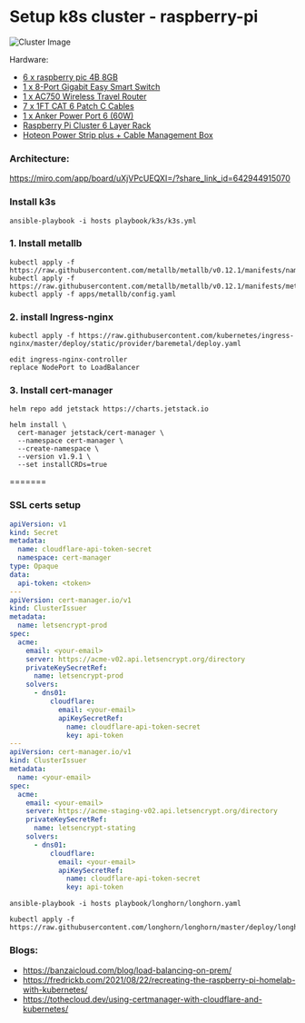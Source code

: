 # Setup k8s cluster - raspberry-pi 

![Cluster Image](docs/IMG_7802.HEIC)

Hardware:
  - [6 x raspberry pic 4B 8GB](https://www.raspberrypi.com/products/raspberry-pi-4-model-b/)
  - [1 x 8-Port Gigabit Easy Smart Switch ](https://www.tp-link.com/in/business-networking/easy-smart-switch/tl-sg108e/v6/)
  - [1 x AC750 Wireless Travel Router](https://www.tp-link.com/in/home-networking/wifi-router/tl-wr902ac/)
  - [7 x 1FT CAT 6 Patch C Cables](https://www.amazon.in/gp/product/B005RCG0FK/ref=ppx_yo_dt_b_asin_title_o01_s00?ie=UTF8&psc=1)
  - [1 x Anker Power Port 6 (60W)](https://www.crazypi.com/raspberry-pi-cluster-power-supply-60w)
  - [Raspberry Pi Cluster 6 Layer Rack](https://www.crazypi.com/raspberry-pi-cluster-6-layer?search=cluster&description=true)
  - [Hoteon Power Strip plus + Cable Management Box](https://www.amazon.in/gp/product/B094NDJGYL/ref=ppx_yo_dt_b_asin_title_o03_s00?ie=UTF8&psc=1)

### Architecture: 
  
  https://miro.com/app/board/uXjVPcUEQXI=/?share_link_id=642944915070
  
### Install k3s
```shell
ansible-playbook -i hosts playbook/k3s/k3s.yml
```

### 1. Install metallb

```shell
kubectl apply -f https://raw.githubusercontent.com/metallb/metallb/v0.12.1/manifests/namespace.yaml
kubectl apply -f https://raw.githubusercontent.com/metallb/metallb/v0.12.1/manifests/metallb.yaml
kubectl apply -f apps/metallb/config.yaml
```

### 2. install Ingress-nginx

```shell
kubectl apply -f https://raw.githubusercontent.com/kubernetes/ingress-nginx/master/deploy/static/provider/baremetal/deploy.yaml
```

```shell
edit ingress-nginx-controller 
replace NodePort to LoadBalancer
```

### 3. Install cert-manager
```shell
helm repo add jetstack https://charts.jetstack.io
```

```shell
helm install \
  cert-manager jetstack/cert-manager \
  --namespace cert-manager \
  --create-namespace \
  --version v1.9.1 \
  --set installCRDs=true
```

=======
### SSL certs setup 
```yaml
apiVersion: v1
kind: Secret
metadata:
  name: cloudflare-api-token-secret
  namespace: cert-manager
type: Opaque
data:
  api-token: <token>
---
apiVersion: cert-manager.io/v1
kind: ClusterIssuer
metadata:
  name: letsencrypt-prod
spec:
  acme:
    email: <your-email>
    server: https://acme-v02.api.letsencrypt.org/directory
    privateKeySecretRef:
      name: letsencrypt-prod
    solvers:
      - dns01:
          cloudflare:
            email: <your-email>
            apiKeySecretRef:
              name: cloudflare-api-token-secret
              key: api-token
---
apiVersion: cert-manager.io/v1
kind: ClusterIssuer
metadata:
  name: <your-email>
spec:
  acme:
    email: <your-email>
    server: https://acme-staging-v02.api.letsencrypt.org/directory
    privateKeySecretRef:
      name: letsencrypt-stating
    solvers:
      - dns01:
          cloudflare:
            email: <your-email>
            apiKeySecretRef:
              name: cloudflare-api-token-secret
              key: api-token
```

```shell
ansible-playbook -i hosts playbook/longhorn/longhorn.yaml

kubectl apply -f https://raw.githubusercontent.com/longhorn/longhorn/master/deploy/longhorn.yaml
```
### Blogs:

  - https://banzaicloud.com/blog/load-balancing-on-prem/
  - https://fredrickb.com/2021/08/22/recreating-the-raspberry-pi-homelab-with-kubernetes/
  - https://tothecloud.dev/using-certmanager-with-cloudflare-and-kubernetes/
